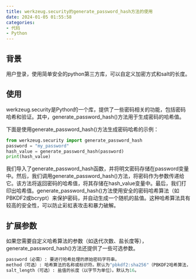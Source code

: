 ```yaml
---
title: werkzeug.security的generate_password_hash方法的使用
date: 2024-01-05 01:55:58
categories:
- 代码
- Python
---
```

## 背景

用户登录，使用简单安全的python第三方库，可以自定义加密方式和salt的长度。

## 使用

werkzeug.security是Python的一个库，提供了一些密码相关的功能，包括密码哈希和验证。其中，generate\_password\_hash()方法用于生成密码的哈希值。

下面是使用generate\_password\_hash()方法生成密码哈希的示例：

<!-- more -->

```python
from werkzeug.security import generate_password_hash
password = "my_password"
hash_value = generate_password_hash(password)
print(hash_value)
```

我们导入了generate\_password\_hash函数，并将明文密码存储在password变量中。然后，我们调用generate\_password\_hash()方法，将密码作为参数传递给它。该方法将返回密码的哈希值，将其存储在hash\_value变量中。最后，我们打印出哈希值。generate\_password\_hash()方法使用安全的密码哈希算法（如PBKDF2或bcrypt）来保护密码，并自动生成一个随机的盐值。这种哈希算法具有较高的安全性，可以防止彩虹表攻击和暴力破解。

## 扩展参数

如果您需要自定义哈希算法的参数（如迭代次数、盐长度等），generate\_password\_hash()方法还提供了一些可选参数。

```python
password（必需）: 要进行哈希处理的原始密码字符串。
method（可选）: 哈希算法的名称或标识符。默认为"pbkdf2:sha256"（PBKDF2哈希算法，使用SHA-256散列函数）。您可以使用其他支持的算法，如"bcrypt"或"sha512"。支持的哈希算法取决于您的Werkzeug版本。
salt_length（可选）: 盐值的长度（以字节为单位）。默认为16。
```
